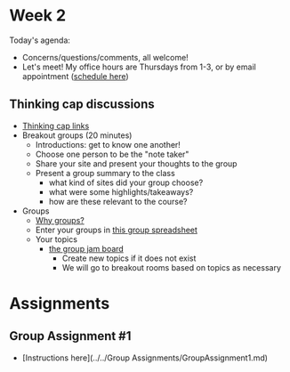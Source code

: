 # Week 2

Today's agenda:

- Concerns/questions/comments, all welcome!
- Let's meet! My office hours are Thursdays from 1-3, or by email appointment ([schedule here](https://calendly.com/yohda/officehours))

## Thinking cap discussions

- [Thinking cap links](https://github.com/yohman/21S-DH151/discussions/13)
- Breakout groups (20 minutes)
	- Introductions: get to know one another!
	- Choose one person to be the "note taker"
	- Share your site and present your thoughts to the group
	- Present a group summary to the class
		- what kind of sites did your group choose?
		- what were some highlights/takeaways?
		- how are these relevant to the course?
- Groups
	- [Why groups?](https://yohman.github.io/21S-DH151/Weeks/Week02/W02-Lecture.slides.html)
	- Enter your groups in [this group spreadsheet](https://docs.google.com/spreadsheets/d/1P9Edoi7gKL5whivv-8EdFTo2H0skGl4ykgS3mCVIYjI/edit?usp=sharing)
	- Your topics
		- [the group jam board](https://jamboard.google.com/d/16tgI6r7Fgs0P4EkbPV6KiZ2OoNLbYOwV6czVDDTFUWw/viewer)
			- Create new topics if it does not exist
			- We will go to breakout rooms based on topics as necessary

# Assignments

## Group Assignment #1
- [Instructions here](../../Group Assignments/GroupAssignment1.md)

